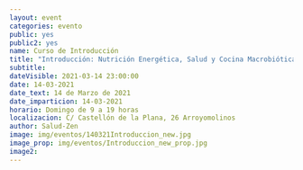 ```yaml
---
layout: event
categories: evento
public: yes
public2: yes
name: Curso de Introducción
title: "Introducción: Nutrición Energética, Salud y Cocina Macrobiótica"
subtitle:
dateVisible: 2021-03-14 23:00:00
date: 14-03-2021
date_text: 14 de Marzo de 2021
date_imparticion: 14-03-2021
horario: Domingo de 9 a 19 horas
localizacion: C/ Castellón de la Plana, 26 Arroyomolinos
author: Salud-Zen
image: img/eventos/140321Introduccion_new.jpg
image_prop: img/eventos/Introduccion_new_prop.jpg
image2:
---
```

